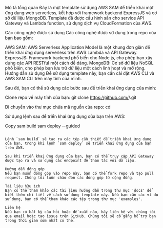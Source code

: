 Mô tả tổng quan
Đây là một template sử dụng AWS SAM để triển khai một ứng dụng web serverless, kết hợp với framework backend ExpressJS và cơ sở dữ liệu MongoDB. Template đã được cấu hình sẵn cho service API Gateway và Lambda function, sử dụng dịch vụ CloudFormation của AWS.

Các công nghệ được sử dụng
Các công nghệ được sử dụng trong repo của bạn bao gồm:

AWS SAM: AWS Serverless Application Model là một khung đơn giản để triển khai ứng dụng serverless trên AWS Lambda và API Gateway.
ExpressJS: Framework backend phổ biến cho Node.js, cho phép bạn xây dựng các API RESTful một cách dễ dàng.
MongoDB: Cơ sở dữ liệu NoSQL phổ biến, cho phép bạn lưu trữ dữ liệu một cách linh hoạt và mở rộng.
Hướng dẫn sử dụng
Để sử dụng template này, bạn cần cài đặt AWS CLI và AWS SAM CLI trên máy tính của mình.

Sau đó, bạn có thể sử dụng các bước sau để triển khai ứng dụng của mình:

Clone repo về máy tính của bạn: git clone https://github.com/<username>/<repo>.git

Di chuyển vào thư mục chứa mã nguồn của repo: cd <repo>

Sử dụng lệnh sau để triển khai ứng dụng của bạn trên AWS:

Copy
sam build
sam deploy --guided
```

Lệnh `sam build` sẽ tạo ra các tệp cần thiết để triển khai ứng dụng của bạn, trong khi lệnh `sam deploy` sẽ triển khai ứng dụng của bạn trên AWS.

Sau khi triển khai ứng dụng của bạn, bạn có thể truy cập API Gateway được tạo ra và sử dụng các endpoint để thao tác với dữ liệu.

Hướng dẫn đóng góp
Nếu bạn muốn đóng góp vào repo này, bạn có thể fork repo và tạo pull request. Chúng tôi luôn chào đón các đóng góp từ cộng đồng.

Tài liệu hữu ích
Bạn có thể tham khảo các tài liệu hướng dẫn trong thư mục 'docs' để biết thêm chi tiết về cách sử dụng template này. Nếu bạn cần các ví dụ sử dụng, bạn có thể tham khảo các tệp trong thư mục 'examples'.

Liên hệ
Nếu bạn có bất kỳ câu hỏi hoặc đề xuất nào, hãy liên hệ với chúng tôi qua email hoặc tạo issue trên GitHub. Chúng tôi sẽ cố gắng hỗ trợ bạn trong thời gian sớm nhất có thể.
